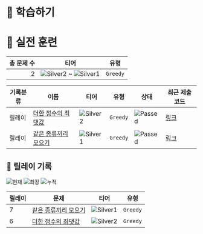 # 📖 학습하기

# 🥇 실전 훈련
|총 문제 수|티어|유형|
|---:|---|---|
|2|![Silver2][s2] ~ ![Silver1][s1]|`Greedy`|

|기록분류|이름|티어|유형|상태|최근 제출 코드|
|---|---|---|---|---|---|
|릴레이|[더한 정수의 최댓값](https://www.codetree.ai/training-field/search/problems/maximum-of-summed-integers)|![Silver2][s2]|`Greedy`|![Passed][passed]|[링크](https://github.com/Dokuny/codetree-TILs/blob/main/241007/%EB%8D%94%ED%95%9C%20%EC%A0%95%EC%88%98%EC%9D%98%20%EC%B5%9C%EB%8C%93%EA%B0%92/maximum-of-summed-integers.java)|
|릴레이|[같은 종류끼리 모으기](https://www.codetree.ai/training-field/search/problems/group-together)|![Silver1][s1]|`Greedy`|![Passed][passed]|[링크](https://github.com/Dokuny/codetree-TILs/blob/main/241007/%EA%B0%99%EC%9D%80%20%EC%A2%85%EB%A5%98%EB%81%BC%EB%A6%AC%20%EB%AA%A8%EC%9C%BC%EA%B8%B0/group-together.java)|


## 🏃 릴레이 기록
![현재](https://img.shields.io/badge/현재_릴레이-7-%235cb85c.svg?for-the-badge)
![최장](https://img.shields.io/badge/최장_릴레이-21-%23E34F26.svg?for-the-badge)
![누적](https://img.shields.io/badge/누적_릴레이-28-%2300599C.svg?for-the-badge)

|릴레이|문제|티어|유형|
|---|---|---|---|
|7|[같은 종류끼리 모으기](https://www.codetree.ai/training-field/search/problems/group-together)|![Silver1][s1]|`Greedy`|
|6|[더한 정수의 최댓값](https://www.codetree.ai/training-field/search/problems/maximum-of-summed-integers)|![Silver2][s2]|`Greedy`|










[b5]: https://img.shields.io/badge/Bronze_5-%235D3E31.svg
[b4]: https://img.shields.io/badge/Bronze_4-%235D3E31.svg
[b3]: https://img.shields.io/badge/Bronze_3-%235D3E31.svg
[b2]: https://img.shields.io/badge/Bronze_2-%235D3E31.svg
[b1]: https://img.shields.io/badge/Bronze_1-%235D3E31.svg
[s5]: https://img.shields.io/badge/Silver_5-%23394960.svg
[s4]: https://img.shields.io/badge/Silver_4-%23394960.svg
[s3]: https://img.shields.io/badge/Silver_3-%23394960.svg
[s2]: https://img.shields.io/badge/Silver_2-%23394960.svg
[s1]: https://img.shields.io/badge/Silver_1-%23394960.svg
[g5]: https://img.shields.io/badge/Gold_5-%23FFC433.svg
[g4]: https://img.shields.io/badge/Gold_4-%23FFC433.svg
[g3]: https://img.shields.io/badge/Gold_3-%23FFC433.svg
[g2]: https://img.shields.io/badge/Gold_2-%23FFC433.svg
[g1]: https://img.shields.io/badge/Gold_1-%23FFC433.svg
[p5]: https://img.shields.io/badge/Platinum_5-%2376DDD8.svg
[p4]: https://img.shields.io/badge/Platinum_4-%2376DDD8.svg
[p3]: https://img.shields.io/badge/Platinum_3-%2376DDD8.svg
[p2]: https://img.shields.io/badge/Platinum_2-%2376DDD8.svg
[p1]: https://img.shields.io/badge/Platinum_1-%2376DDD8.svg
[passed]: https://img.shields.io/badge/Passed-%23009D27.svg
[failed]: https://img.shields.io/badge/Failed-%23D24D57.svg
[easy]: https://img.shields.io/badge/쉬움-%235cb85c.svg?for-the-badge
[medium]: https://img.shields.io/badge/보통-%23FFC433.svg?for-the-badge
[hard]: https://img.shields.io/badge/어려움-%23D24D57.svg?for-the-badge